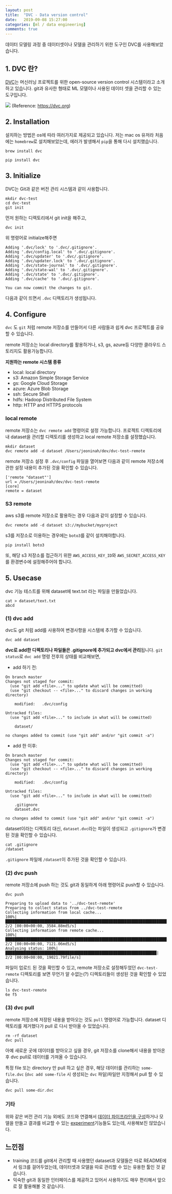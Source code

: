 ```yaml
---
layout: post
title:  "DVC - Data version control"
date:   2019-09-08 15:27:00
categories: [ml / data engineering]
comments: true
---
```


데이터 모델링 과정 중 데이터셋이나 모델을 관리하기 위한 도구인 DVC를 사용해보았습니다.

## 1. DVC 란?

[DVC](https://dvc.org)는 머신러닝 프로젝트를 위한 open-source version control 시스템이라고 소개하고 있습니다. git과 유사한 형태로 ML 모델이나 사용된 데이터 셋을 관리할 수 있는 도구입니다.

![](https://dvc.org/static/img/graphic.png)
(Reference: https://dvc.org)


## 2. Installation

설치하는 방법은 os에 따라 여러가지로 제공되고 있습니다. 저는 mac os 유저라 처음에는 `homebrew`로 설치해보았는데, 에러가 발생해서 `pip`을 통해 다시 설치했습니다. 

```shell
brew install dvc
```

```shell
pip install dvc
```

## 3. Initialize
DVC는 Git과 같은 버전 관리 시스템과 같이 사용합니다.

```
mkdir dvc-test
cd dvc-test
git init
```

먼저 원하는 디렉토리에서 git init을 해주고, 

```
dvc init
```

위 명령어로 initialze해주면 

```
Adding '.dvc/lock' to '.dvc/.gitignore'.
Adding '.dvc/config.local' to '.dvc/.gitignore'.
Adding '.dvc/updater' to '.dvc/.gitignore'.
Adding '.dvc/updater.lock' to '.dvc/.gitignore'.
Adding '.dvc/state-journal' to '.dvc/.gitignore'.
Adding '.dvc/state-wal' to '.dvc/.gitignore'.
Adding '.dvc/state' to '.dvc/.gitignore'.
Adding '.dvc/cache' to '.dvc/.gitignore'.

You can now commit the changes to git.
```

다음과 같이 뜨면서 `.dvc` 디렉토리가 생성됩니다.

## 4. Configure

`dvc` 도 `git` 처럼 remote 저장소를 만들어서 다른 사람들과 쉽게 dvc 프로젝트를 공유할 수 있습니다.

remote 저장소는 local directory를 활용하거나, s3, gs, azure등 다양한 클라우드 스토리지도 활용가능합니다.

**지원하는 remote 시스템 종류**
- local: local directory
- s3: Amazon Simple Storage Service
- gs: Google Cloud Storage
- azure: Azure Blob Storage
- ssh: Secure Shell
- hdfs: Hadoop Distributed File System
- http: HTTP and HTTPS protocols

### local remote
remote 저장소는 `dvc remote add` 명령어로 설정 가능합니다. 프로젝트 디렉토리에 내 dataset을 관리할 디렉토리를 생성하고 local remote 저장소를 설정했습니다.
```
mkdir dataset
dvc remote add -d dataset /Users/jeoninah/dev/dvc-test-remote
```

remote 저장소 설정 후 `.dvc/config` 파일을 열어보면 다음과 같이 remote 저장소에 관한 설정 내용이 추가된 것을 확인할 수 있습니다.
```
['remote "dataset"']
url = /Users/jeoninah/dev/dvc-test-remote
[core]
remote = dataset
```

### S3 remote
aws s3를 remote 저장소로 활용하는 경우 다음과 같이 설정할 수 있습니다.
```
dvc remote add -d dataset s3://mybucket/myproject
```

s3를 저장소로 이용하는 경우에는 `boto3`를 같이 설치해야합니다. 

```
pip install boto3
```

또, 해당 s3 저장소를 접근하기 위한 `AWS_ACCESS_KEY_ID`와 `AWS_SECRET_ACCESS_KEY`를 환경변수에 설정해주어야 합니다.

## 5. Usecase

dvc 기능 테스트를 위해 dataset에 text.txt 라는 파일을 만들었습니다.
```
cat > dataset/text.txt
abcd
```

### (1) dvc add

dvc도 git 처럼 add를 사용하여 변경사항을 시스템에 추가할 수 있습니다.
```
dvc add dataset
```

**dvc로 add한 디렉토리나 파일들은 .gitignore에 추가되고 dvc에서 관리**됩니다. `git status`로 `dvc add` 명령 전후의 상태를 비교해보면,

- add 하기 전:

```
On branch master
Changes not staged for commit:
  (use "git add <file>..." to update what will be committed)
  (use "git checkout -- <file>..." to discard changes in working directory)

	modified:   .dvc/config

Untracked files:
  (use "git add <file>..." to include in what will be committed)

	dataset/

no changes added to commit (use "git add" and/or "git commit -a")
```

- add 한 이후:

```
On branch master
Changes not staged for commit:
  (use "git add <file>..." to update what will be committed)
  (use "git checkout -- <file>..." to discard changes in working directory)

	modified:   .dvc/config

Untracked files:
  (use "git add <file>..." to include in what will be committed)

	.gitignore
	dataset.dvc

no changes added to commit (use "git add" and/or "git commit -a")
```

dataset이라는 디렉토리 대신, `dataset.dvc`라는 파일이 생성되고 `.gitignore`가 변경된 것을 확인할 수 있습니다.

```
cat .gitignore
/dataset
```
`.gitignore` 파일에 `/dataset`이 추가된 것을 확인할 수 있습니다.

### (2) dvc push
remote 저장소에 push 하는 것도 git과 동일하게 아래 명령어로 push할 수 있습니다.

```
dvc push
```

```
Preparing to upload data to '../dvc-test-remote'
Preparing to collect status from ../dvc-test-remote
Collecting information from local cache...
100%|██████████████████████████████████████████████████████████████████████████████████████| 2/2 [00:00<00:00, 3584.88md5/s]
Collecting information from remote cache...
100%|██████████████████████████████████████████████████████████████████████████████████████| 2/2 [00:00<00:00, 7121.06md5/s]
Analysing status: 100%|██████████████████████████████████████████████████████████████████| 2/2 [00:00<00:00, 19021.79file/s]
```

파일이 업로드 된 것을 확인할 수 있고, remote 저장소로 설정해두었던 `dvc-test-remote` 디렉토리를 보면 무언가 알 수없는(?) 디렉토리들이 생성된 것을 확인할 수 있었습니다.

```
ls dvc-test-remote
6e f5
```

### (3) dvc pull

remote 저장소에 저장된 내용을 받아오는 것도 `pull` 명령어로 가능합니다.
dataset 디렉토리를 제거했다가 pull 로 다시 받아올 수 있었습니다.

```
rm -rf dataset
dvc pull
```

아예 새로운 곳에 데이터를 받아오고 싶을 경우, git 저장소를 clone해서 내용을 받아온 후 dvc pull로 데이터를 가져올 수 있습니다.

특정 file 또는 directory 만 pull 하고 싶은 경우, 해당 데이터를 관리하는 `some-file.dvc` (`dvc add some-file` 시 생성되는 `dvc` 파일)파일만 지정해서 pull 할 수 있습니다.

```sh
dvc pull some-dir.dvc
```

### 기타

위와 같은 버전 관리 기능 외에도 코드와 연결해서 [데이터 파이프라인을 구성](https://dvc.org/doc/get-started/example-pipeline)하거나 모델을 만들고 결과를 비교할 수 있는 [experiment](https://dvc.org/doc/get-started/experiments)기능들도 있는데, 사용해보진 않았습니다.


## 느낀점
- training 코드를 git에서 관리할 때 사용했던 dataset과 모델들은 따로 README에서 링크를 걸어두었는데, 데이터셋과 모델을 따로 관리할 수 있는 유용한 툴인 것 같습니다.
- 익숙한 git과 동일한 인터페이스를 제공하고 있어서 사용하기도 매우 편리해서 앞으로 잘 활용해볼 것 같습니다.
